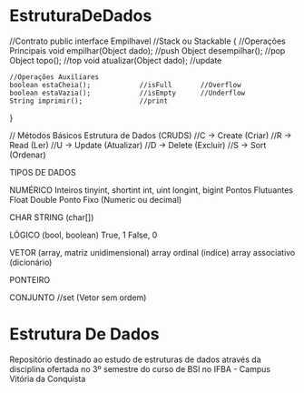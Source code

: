 # EstruturaDeDados


//Contrato
public interface Empilhavel //Stack ou Stackable
{
    //Operações Principais
    void empilhar(Object dado);     //push
    Object desempilhar();           //pop
    Object topo();                  //top
    void atualizar(Object dado);    //update

    //Operações Auxiliares
    boolean estaCheia();            //isFull       //Overflow
    boolean estaVazia();            //isEmpty      //Underflow
    String imprimir();              //print
}

// Métodos Básicos Estrutura de Dados (CRUDS)
//C -> Create (Criar)
//R -> Read (Ler)
//U -> Update (Atualizar)
//D -> Delete (Excluir)
//S -> Sort (Ordenar)


TIPOS DE DADOS

NUMÉRICO
    Inteiros
        tinyint, shortint
        int, uint
        longint, bigint
    Pontos Flutuantes
        Float
        Double
    Ponto Fixo (Numeric ou decimal)

CHAR
STRING (char[])

LÓGICO (bool, boolean)
    True, 1
    False, 0

VETOR (array, matriz unidimensional)
    array ordinal (indíce)
    array associativo (dicionário)

PONTEIRO

CONJUNTO //set (Vetor sem ordem)


# Estrutura De Dados

Repositório destinado ao estudo de estruturas de dados através da disciplina ofertada no 3º semestre do curso de BSI no IFBA - Campus Vitória da Conquista
